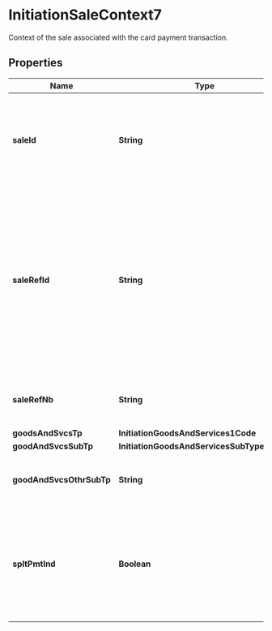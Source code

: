 

# InitiationSaleContext7

Context of the sale associated with the card payment transaction.

## Properties

| Name | Type | Description | Notes |
|------------ | ------------- | ------------- | -------------|
|**saleId** | **String** | Identification of the sale terminal (electronic cash register or point of sale terminal) or the sale system. |  [optional] |
|**saleRefId** | **String** | An identifier of the transaction in the sale system, such as a concatenation of the transaction ID and other information that can distinguish the transaction across stores, such as a store number. |  [optional] |
|**saleRefNb** | **String** | An identifier of the transaction in the sale system. |  [optional] |
|**goodsAndSvcsTp** | **InitiationGoodsAndServices1Code** |  |  [optional] |
|**goodAndSvcsSubTp** | **InitiationGoodsAndServicesSubType1Code** |  |  [optional] |
|**goodAndSvcsOthrSubTp** | **String** | Other goods and services sub type applied to the transaction. |  [optional] |
|**spltPmtInd** | **Boolean** | The indicator that the transaction is a partial payment and the full amount was paid with multiple payment methods. |  [optional] |



